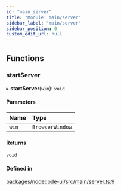 ```yaml
---
id: "main_server"
title: "Module: main/server"
sidebar_label: "main/server"
sidebar_position: 0
custom_edit_url: null
---
```


## Functions

### startServer

▸ **startServer**(`win`): `void`

#### Parameters

| Name | Type |
| :------ | :------ |
| `win` | `BrowserWindow` |

#### Returns

`void`

#### Defined in

[packages/nodecode-ui/src/main/server.ts:9](https://github.com/bischoff-m/nodecode/blob/1978ab5/packages/nodecode-ui/src/main/server.ts#L9)
